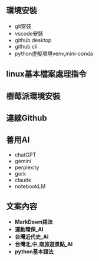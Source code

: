 ## 環境安裝
- git安裝
- vscode安裝
- github desktop
- github cli
- python虛擬環境venv,mini-conda
## linux基本檔案處理指令
## 樹莓派環境安裝
## 連線Github
## 善用AI
- chatGPT
- gemini
- perplexity
- gork
- claude
- notebookLM

## 文案內容
- **MarkDown語法**
- **運動環保_AI**
- **台灣近代史_AI**
- **台灣北,中,南旅遊景點_AI**
- **python基本語法**
